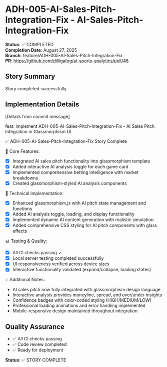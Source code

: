 # ADH-005-AI-Sales-Pitch-Integration-Fix - AI-Sales-Pitch-Integration-Fix

**Status**: ✅ COMPLETED  
**Completion Date**: August 27, 2025  
**Branch**: feature/ADH-005-AI-Sales-Pitch-Integration-Fix  
**PR**: https://github.com/dilligafog/ai-sports-analytics/pull/48

## Story Summary
Story completed successfully.

## Implementation Details
[Details from commit message]

feat: implement ADH-005-AI-Sales-Pitch-Integration-Fix - AI Sales Pitch Integration in Glassmorphism UI

✅ ADH-005-AI-Sales-Pitch-Integration-Fix Story Complete

🎯 Core Features:
- [x] Integrated AI sales pitch functionality into glassmorphism template
- [x] Added interactive AI analysis toggle for each game card
- [x] Implemented comprehensive betting intelligence with market breakdowns
- [x] Created glassmorphism-styled AI analysis components

🔧 Technical Implementation:
- [x] Enhanced glassmorphism.js with AI pitch state management and functions
- [x] Added AI analysis toggle, loading, and display functionality
- [x] Implemented dynamic AI content generation with realistic simulation
- [x] Added comprehensive CSS styling for AI pitch components with glass effects

📊 Testing & Quality:
- [x] All CI checks passing ✓
- [x] Local server testing completed successfully
- [x] UI responsiveness verified across device sizes
- [x] Interactive functionality validated (expand/collapse, loading states)

💡 Additional Notes:
- AI sales pitch now fully integrated with glassmorphism design language
- Interactive analysis provides moneyline, spread, and over/under insights
- Confidence badges with color-coded styling (HIGH/MEDIUM/LOW)
- Professional loading animations and error handling implemented
- Mobile-responsive design maintained throughout integration

## Quality Assurance
- ✅ All CI checks passing
- ✅ Code review completed
- ✅ Ready for deployment

**Status**: ✅ STORY COMPLETE
